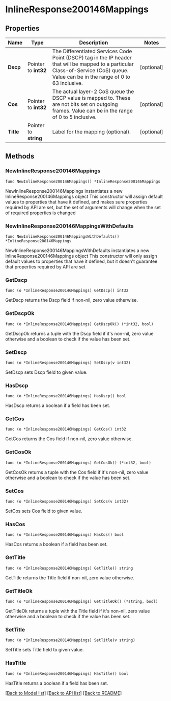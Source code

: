# InlineResponse200146Mappings

## Properties

Name | Type | Description | Notes
------------ | ------------- | ------------- | -------------
**Dscp** | Pointer to **int32** | The Differentiated Services Code Point (DSCP) tag in the IP header that will be mapped to a particular Class-of-Service (CoS) queue. Value can be in the range of 0 to 63 inclusive. | [optional] 
**Cos** | Pointer to **int32** | The actual layer-2 CoS queue the DSCP value is mapped to. These are not bits set on outgoing frames. Value can be in the range of 0 to 5 inclusive. | [optional] 
**Title** | Pointer to **string** | Label for the mapping (optional). | [optional] 

## Methods

### NewInlineResponse200146Mappings

`func NewInlineResponse200146Mappings() *InlineResponse200146Mappings`

NewInlineResponse200146Mappings instantiates a new InlineResponse200146Mappings object
This constructor will assign default values to properties that have it defined,
and makes sure properties required by API are set, but the set of arguments
will change when the set of required properties is changed

### NewInlineResponse200146MappingsWithDefaults

`func NewInlineResponse200146MappingsWithDefaults() *InlineResponse200146Mappings`

NewInlineResponse200146MappingsWithDefaults instantiates a new InlineResponse200146Mappings object
This constructor will only assign default values to properties that have it defined,
but it doesn't guarantee that properties required by API are set

### GetDscp

`func (o *InlineResponse200146Mappings) GetDscp() int32`

GetDscp returns the Dscp field if non-nil, zero value otherwise.

### GetDscpOk

`func (o *InlineResponse200146Mappings) GetDscpOk() (*int32, bool)`

GetDscpOk returns a tuple with the Dscp field if it's non-nil, zero value otherwise
and a boolean to check if the value has been set.

### SetDscp

`func (o *InlineResponse200146Mappings) SetDscp(v int32)`

SetDscp sets Dscp field to given value.

### HasDscp

`func (o *InlineResponse200146Mappings) HasDscp() bool`

HasDscp returns a boolean if a field has been set.

### GetCos

`func (o *InlineResponse200146Mappings) GetCos() int32`

GetCos returns the Cos field if non-nil, zero value otherwise.

### GetCosOk

`func (o *InlineResponse200146Mappings) GetCosOk() (*int32, bool)`

GetCosOk returns a tuple with the Cos field if it's non-nil, zero value otherwise
and a boolean to check if the value has been set.

### SetCos

`func (o *InlineResponse200146Mappings) SetCos(v int32)`

SetCos sets Cos field to given value.

### HasCos

`func (o *InlineResponse200146Mappings) HasCos() bool`

HasCos returns a boolean if a field has been set.

### GetTitle

`func (o *InlineResponse200146Mappings) GetTitle() string`

GetTitle returns the Title field if non-nil, zero value otherwise.

### GetTitleOk

`func (o *InlineResponse200146Mappings) GetTitleOk() (*string, bool)`

GetTitleOk returns a tuple with the Title field if it's non-nil, zero value otherwise
and a boolean to check if the value has been set.

### SetTitle

`func (o *InlineResponse200146Mappings) SetTitle(v string)`

SetTitle sets Title field to given value.

### HasTitle

`func (o *InlineResponse200146Mappings) HasTitle() bool`

HasTitle returns a boolean if a field has been set.


[[Back to Model list]](../README.md#documentation-for-models) [[Back to API list]](../README.md#documentation-for-api-endpoints) [[Back to README]](../README.md)


